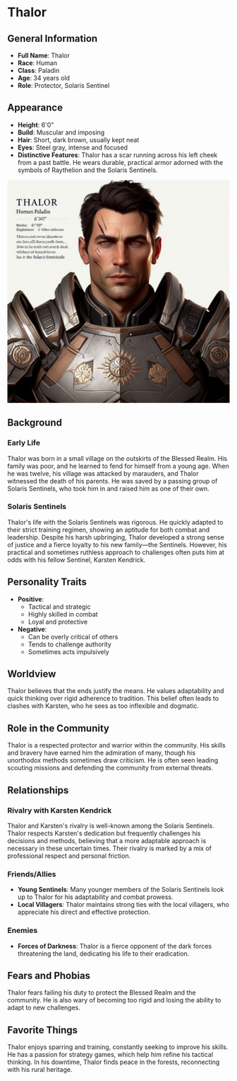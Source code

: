 # Thalor

## General Information
- **Full Name**: Thalor
- **Race**: Human
- **Class**: Paladin
- **Age**: 34 years old
- **Role**: Protector, Solaris Sentinel

## Appearance
- **Height**: 6'0"
- **Build**: Muscular and imposing
- **Hair**: Short, dark brown, usually kept neat
- **Eyes**: Steel gray, intense and focused
- **Distinctive Features**: Thalor has a scar running across his left cheek from a past battle. He wears durable, practical armor adorned with the symbols of Raythelion and the Solaris Sentinels.

![Thalor](../../assets/Thalor.jpg)

## Background

### Early Life
Thalor was born in a small village on the outskirts of the Blessed Realm. His family was poor, and he learned to fend for himself from a young age. When he was twelve, his village was attacked by marauders, and Thalor witnessed the death of his parents. He was saved by a passing group of Solaris Sentinels, who took him in and raised him as one of their own.

### Solaris Sentinels
Thalor's life with the Solaris Sentinels was rigorous. He quickly adapted to their strict training regimen, showing an aptitude for both combat and leadership. Despite his harsh upbringing, Thalor developed a strong sense of justice and a fierce loyalty to his new family—the Sentinels. However, his practical and sometimes ruthless approach to challenges often puts him at odds with his fellow Sentinel, Karsten Kendrick.

## Personality Traits
- **Positive**:
  - Tactical and strategic
  - Highly skilled in combat
  - Loyal and protective
- **Negative**:
  - Can be overly critical of others
  - Tends to challenge authority
  - Sometimes acts impulsively

## Worldview
Thalor believes that the ends justify the means. He values adaptability and quick thinking over rigid adherence to tradition. This belief often leads to clashes with Karsten, who he sees as too inflexible and dogmatic.

## Role in the Community
Thalor is a respected protector and warrior within the community. His skills and bravery have earned him the admiration of many, though his unorthodox methods sometimes draw criticism. He is often seen leading scouting missions and defending the community from external threats.

## Relationships

### Rivalry with Karsten Kendrick
Thalor and Karsten's rivalry is well-known among the Solaris Sentinels. Thalor respects Karsten's dedication but frequently challenges his decisions and methods, believing that a more adaptable approach is necessary in these uncertain times. Their rivalry is marked by a mix of professional respect and personal friction.

### Friends/Allies
- **Young Sentinels**: Many younger members of the Solaris Sentinels look up to Thalor for his adaptability and combat prowess.
- **Local Villagers**: Thalor maintains strong ties with the local villagers, who appreciate his direct and effective protection.

### Enemies
- **Forces of Darkness**: Thalor is a fierce opponent of the dark forces threatening the land, dedicating his life to their eradication.

## Fears and Phobias
Thalor fears failing his duty to protect the Blessed Realm and the community. He is also wary of becoming too rigid and losing the ability to adapt to new challenges.

## Favorite Things
Thalor enjoys sparring and training, constantly seeking to improve his skills. He has a passion for strategy games, which help him refine his tactical thinking. In his downtime, Thalor finds peace in the forests, reconnecting with his rural heritage.